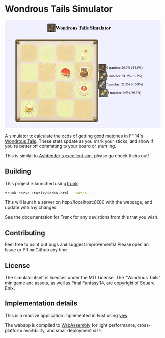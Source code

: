 # Wondrous Tails Simulator

![screenshot of the wondrous tails simulator, as of March 6th 2023](./Screenshot_2023-03-06_235810.png)

A simulator to calculate the odds of getting good matches in FF 14's [Wondrous Tails](https://ffxiv.consolegameswiki.com/wiki/Wondrous_Tails). 
These stats update as you mark your sticks, and show if you're better off committing to your board or shuffling.

This is similar to [Ashtender's excellent sim](http://ashtender.com/ffxiv/tails), please go check theirs out!

## Building
This project is launched using [trunk](https://trunkrs.dev/):

```sh
trunk serve static/index.html --watch .
```
This will launch a server on http://localhost:8080 with the webpage, and update with any changes.

See the documentation for Trunk for any deviations from this that you wish.

## Contributing

Feel free to point out bugs and suggest improvements! Please open an Issue or PR on Github any time.

## License

The simulator itself is licensed under the MIT License.
The "Wondrous Tails" minigame and assets, as well as Final Fantasy 14, are copyright of Square Enix.

## Implementation details
This is a reactive application implemented in Rust using [yew](https://yew.rs/).

The webapp is compiled to [WebAssembly](https://www.rust-lang.org/what/wasm) for tight performance, cross-platform availability, and small deployment size.